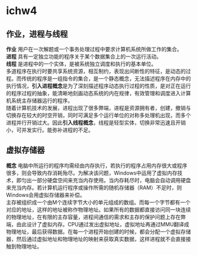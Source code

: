 # ichw4 #
## 作业，进程与线程 ##
**作业** 用户在一次解题或一个事务处理过程中要求计算机系统所做工作的集合。  
**进程** 具有一定独立功能的程序关于某个数据集合上的一次运行活动。  
**线程** 是进程中的一个实体，是被系统独立调度和执行的基本单位。  
多道程序在执行时要共享系统资源，相互制约，表现出间断性的特征，是动态的过程。而传统的程序是一组指令的集合，是一个静态概念，无法描述程序在内存中的执行情况，**引入进程概念**是为了深刻描述程序动态执行过程的性质，是对正在运行的程序过程的抽象，能清晰地刻画动态系统的内在规律，有效管理和调度进入计算机系统主存储器运行的程序。  
随着计算机技术的发展，进程出现了很多弊端，进程是资源拥有者，创建，撤销与切换存在较大的时空开销，同时可满足多个运行单位的对称多处理机出现，而多个进程并行开销过大。因此**引入线程概念**，线程是轻型实体，切换非常迅速且开销小，可并发实行。能弥补进程的不足。  

## 虚拟存储器 ##
**概念** 电脑中所运行的程序均需经由内存执行，若执行的程序占用内存很大或程序很多，则会导致内存消耗殆尽。为解决该问题，Windows中运用了虚拟内存技术，即匀出一部分硬盘空间来充当内存使用。当内存耗尽时，电脑会自动调用硬盘来充当内存。若计算机运行程序或操作所需的随机存储器（RAM）不足时，则Windows会用虚拟存储器来补偿。  
主存被组织成一个由M个连续字节大小的单元组成的数组。而每一个字节都有一个对应的地址，这样的地址被称作物理地址。如果所有的数据都直接访问同一块连续的物理地址，在有限的主存容量，进程间通信的需求和主存的保护问题上存在弊端，由此设计了虚拟内存。CPU通过发出虚拟地址，虚拟地址再通过MMU翻译成物理地址，最后获得数据。在每一个进程开始创建的时候，都会分配一个虚拟存储器，然后通过虚拟地址和物理地址的映射来获取真实数据，这样进程就不会直接接触到物理地址。
